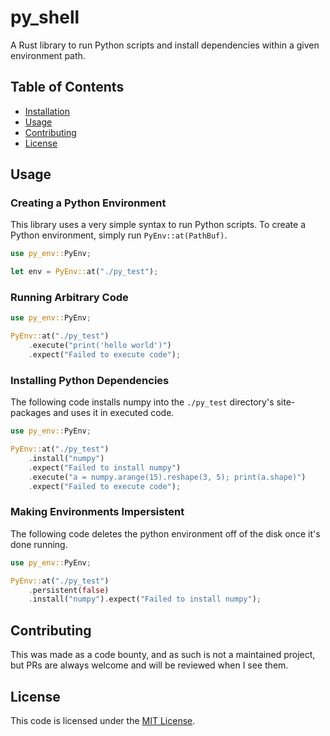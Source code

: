 # py_shell

A Rust library to run Python scripts and install dependencies within a given environment path.

## Table of Contents

* [Installation](#installation)
* [Usage](#usage)
* [Contributing](#contributing)
* [License](#license)

## Usage

### Creating a Python Environment

This library uses a very simple syntax to run Python scripts. To create a Python environment, simply run `PyEnv::at(PathBuf)`.

```rust
use py_env::PyEnv;

let env = PyEnv::at("./py_test");
```

### Running Arbitrary Code

```rust
use py_env::PyEnv;

PyEnv::at("./py_test")
    .execute("print('hello world')")
    .expect("Failed to execute code");
```

### Installing Python Dependencies

The following code installs numpy into the `./py_test` directory's site-packages and uses it in executed code.

```rust
use py_env::PyEnv;

PyEnv::at("./py_test")
    .install("numpy")
    .expect("Failed to install numpy")
    .execute("a = numpy.arange(15).reshape(3, 5); print(a.shape)")
    .expect("Failed to execute code");
```

### Making Environments Impersistent

The following code deletes the python environment off of the disk once it's done running.

```rust
use py_env::PyEnv;

PyEnv::at("./py_test")
    .persistent(false)
    .install("numpy").expect("Failed to install numpy");
```

## Contributing

This was made as a code bounty, and as such is not a maintained project, but PRs are always welcome and will be reviewed when I see them.

## License

This code is licensed under the [MIT License](https://github.com/uptudev/py_shell/blob/main/LICENSE).
